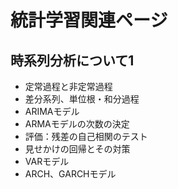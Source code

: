 # 統計学習関連ページ  
## 時系列分析について1
* 定常過程と非定常過程
* 差分系列、単位根・和分過程
* ARIMAモデル
* ARMAモデルの次数の決定
* 評価：残差の自己相関のテスト
* 見せかけの回帰とその対策
* VARモデル
* ARCH、GARCHモデル
